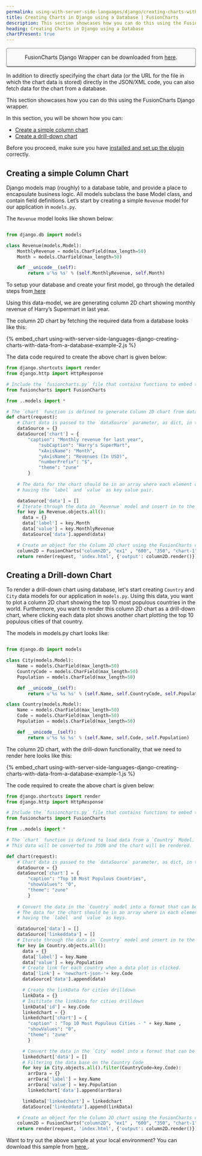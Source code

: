```yaml
---
permalink: using-with-server-side-languages/django/creating-charts-with-data-from-a-database.html
title: Creating Charts in Django using a Database | FusionCharts
description: This section showcases how you can do this using the FusionCharts Django wrapper.
heading: Creating Charts in Django using a Database
chartPresent: true
---
```


<p style="background:rgba(249, 249, 249, 1); padding:15px; border:1px solid #888; border-bottom-width:3px; border-radius:4px; text-align:center;">FusionCharts Django Wrapper can be downloaded from <a href="http://www.fusioncharts.com/django-charts/" target="_blank">here</a>.</p>

In addition to directly specifying the chart data (or the URL for the file in which the chart data is stored) directly in the JSON/XML code, you can also fetch data for the chart from a database.

This section showcases how you can do this using the FusionCharts Django wrapper.

In this section, you will be shown how you can:

* <a href="/using-with-server-side-languages/django/creating-charts-with-data-from-a-database#creating-a-simple-column-chart" class="smoth-scroll">Create a simple column chart</a>
* <a href="/using-with-server-side-languages/django/creating-charts-with-data-from-a-database#creating-a-drill-down-chart" class="smoth-scroll">Create a drill-down chart</a>

<p class="text-info">Before you proceed, make sure you have <a href="/using-with-server-side-languages/django/introduction-to-the-django-wrapper.html" target="_blank">installed and set up the plugin </a> correctly.</p>


## Creating a simple Column Chart

Django models map (roughly) to a database table, and provide a place to encapsulate business logic. All models subclass the base Model class, and contain field definitions. Let’s start by creating a simple `Revenue` model for our application in `models.py`.

The `Revenue` model looks like shown below: 

```python

from django.db import models

class Revenue(models.Model):
	MonthlyRevenue = models.CharField(max_length=50)
	Month = models.CharField(max_length=50)

	def __unicode__(self):
		return u'%s %s' % (self.MonthlyRevenue, self.Month)

```

<p class="text-info">To setup your database and create your first model, go through the detailed steps from<a href="https://docs.djangoproject.com/en/1.10/intro/tutorial02/#creating-models" target="_blank"> here </a></p>

Using this data-model, we are generating column 2D chart showing monthly revenue of Harry’s Supermart in last year. 


The column 2D chart by fetching the required data from a database looks like this:

{% embed_chart using-with-server-side-languages-django-creating-charts-with-data-from-a-database-example-2.js %}

The data code required to create the above chart is given below:

```python
from django.shortcuts import render
from django.http import HttpResponse

# Include the `fusioncharts.py` file that contains functions to embed the charts.
from fusioncharts import FusionCharts

from ..models import *

# The `chart` function is defined to generate Column 2D chart from database.
def chart(request):
	# Chart data is passed to the `dataSource` parameter, as dict, in the form of key-value pairs.
	dataSource = {}
	dataSource['chart'] = { 
		"caption": "Monthly revenue for last year",
            "subCaption": "Harry's SuperMart",
            "xAxisName": "Month",
            "yAxisName": "Revenues (In USD)",
            "numberPrefix": "$",
            "theme": "zune"
		}
   
    # The data for the chart should be in an array where each element of the array is a JSON object
    # having the `label` and `value` as key value pair.

	dataSource['data'] = []
    # Iterate through the data in `Revenue` model and insert in to the `dataSource['data']` list.
	for key in Revenue.objects.all():
	  data = {}
	  data['label'] = key.Month
	  data['value'] = key.MonthlyRevenue
	  dataSource['data'].append(data)

    # Create an object for the Column 2D chart using the FusionCharts class constructor        	  		
	column2D = FusionCharts("column2D", "ex1" , "600", "350", "chart-1", "json", dataSource)
	return render(request, 'index.html', {'output': column2D.render()}) 

```

## Creating a Drill-down Chart

To render a drill-down chart using database, let's start creating `Country` and `City` data models for our application in `models.py`. Using this data, you want to plot a column 2D chart showing the top 10 most populous countries in the world. Furthermore, you want to render this column 2D chart as a drill-down chart, where clicking each data plot shows another chart plotting the top 10 populous cities of that country.

The models in models.py chart looks like:

```python

from django.db import models

class City(models.Model):
	Name = models.CharField(max_length=50)
	CountryCode = models.CharField(max_length=50)
	Population = models.CharField(max_length=50)

	def __unicode__(self):
		return u'%s %s %s' % (self.Name, self.CountryCode, self.Population)

class Country(models.Model):
	Name = models.CharField(max_length=50)
	Code = models.CharField(max_length=50)
	Population = models.CharField(max_length=50)

	def __unicode__(self):
		return u'%s %s %s' % (self.Name, self.Code, self.Population)

```


The column 2D chart, with the drill-down functionality, that we need to render here looks like this:

{% embed_chart using-with-server-side-languages-django-creating-charts-with-data-from-a-database-example-1.js %}

The code required to create the above chart is given below:

```python
from django.shortcuts import render
from django.http import HttpResponse

# Include the `fusioncharts.py` file that contains functions to embed the charts.
from fusioncharts import FusionCharts

from ..models import *

# The `chart` function is defined to load data from a `Country` Model. 
# This data will be converted to JSON and the chart will be rendered.

def chart(request):
	# Chart data is passed to the `dataSource` parameter, as dict, in the form of key-value pairs.
	dataSource = {}
	dataSource['chart'] = { 
		"caption": "Top 10 Most Populous Countries",
        "showValues": "0",
        "theme": "zune"
		}
   
    # Convert the data in the `Country` model into a format that can be consumed by FusionCharts. 
    # The data for the chart should be in an array where in each element of the array is a JSON object
    # having the `label` and `value` as keys.

	dataSource['data'] = []
	dataSource['linkeddata'] = []
    # Iterate through the data in `Country` model and insert in to the `dataSource['data']` list.
	for key in Country.objects.all():
	  data = {}
	  data['label'] = key.Name
	  data['value'] = key.Population
	  # Create link for each country when a data plot is clicked.
	  data['link'] = 'newchart-json-'+ key.Code
	  dataSource['data'].append(data)

	  # Create the linkData for cities drilldown	
	  linkData = {}
	  # Inititate the linkData for cities drilldown
	  linkData['id'] = key.Code
	  linkedchart = {}
	  linkedchart['chart'] = {
		"caption" : "Top 10 Most Populous Cities - " + key.Name ,
		"showValues": "0",
		"theme": "zune"
		}

	  # Convert the data in the `City` model into a format that can be consumed by FusionCharts. 	
	  linkedchart['data'] = []
	  # Filtering the data base on the Country Code
	  for key in City.objects.all().filter(CountryCode=key.Code):
	  	arrDara = {}
		arrDara['label'] = key.Name
		arrDara['value'] = key.Population
		linkedchart['data'].append(arrDara)

	  linkData['linkedchart'] = linkedchart
	  dataSource['linkeddata'].append(linkData)

    # Create an object for the Column 2D chart using the FusionCharts class constructor        	  		
	column2D = FusionCharts("column2D", "ex1" , "600", "350", "chart-1", "json", dataSource)
	return render(request, 'index.html', {'output': column2D.render()}) 

```


<p class="text-info">Want to try out the above sample at your local environment? You can download this sample from <a href="https://github.com/fusioncharts/django-wrapper/archive/master.zip" target="_blank">here </a>.</p>